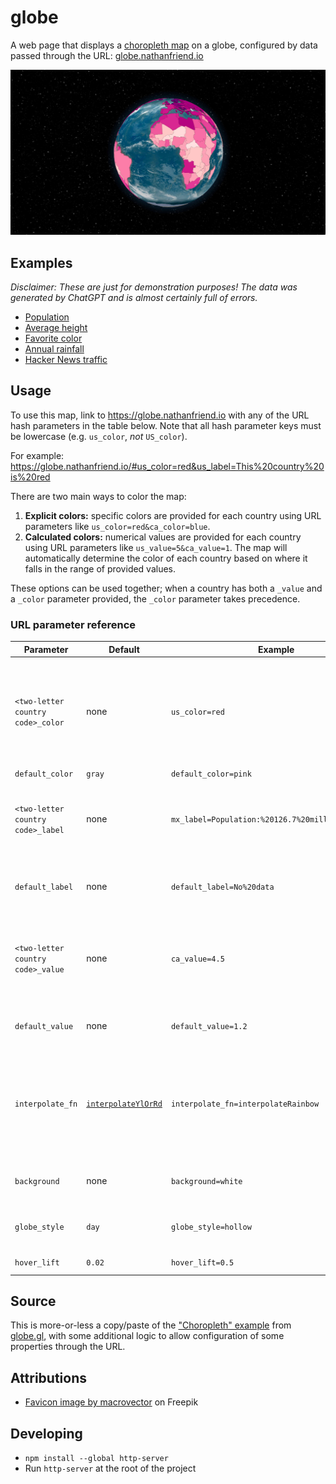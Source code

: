 # globe

A web page that displays a [choropleth map](https://en.wikipedia.org/wiki/Choropleth_map) on a globe, configured by data passed through the URL: [globe.nathanfriend.io](https://globe.nathanfriend.io)

![A screenshot of globe.nathanfriend.io](./screenshot.jpg)

## Examples

_Disclaimer: These are just for demonstration purposes! The data was generated by ChatGPT and is almost certainly full of errors._

- [Population](https://globe.nathanfriend.io/#af_value=37172386&ax_value=26711&al_value=2866376&dz_value=42228429&as_value=55465&ad_value=77006&ao_value=30809762&ai_value=14731&aq_value=1106&ag_value=96286&ar_value=44494502&am_value=2951776&aw_value=105845&au_value=24982688&at_value=8840521&az_value=9939800&bs_value=385640&bh_value=1569439&bd_value=161356039&bb_value=286641&by_value=9483499&be_value=11422068&bz_value=383071&bj_value=11485048&bm_value=63903&bt_value=754394&bo_value=11353142&bq_value=25157&ba_value=3323929&bw_value=2254126&bv_value=0&br_value=209288278&io_value=3000&bn_value=428962&bg_value=7025037&bf_value=19751535&bi_value=11175378&cv_value=531239&kh_value=16249798&cm_value=25216237&ca_value=36624199&ky_value=64174&cf_value=4666377&td_value=15477751&cl_value=18729160&cn_value=1392730000&cx_value=1500&cc_value=600&co_value=49648685&km_value=806153&cg_value=5244363&cd_value=84004989&ck_value=2120&cr_value=4999441&ci_value=25069229&hr_value=4089400&cu_value=11338138&cw_value=159849&cy_value=1189265&cz_value=10625695&dk_value=5792202&dj_value=958920&dm_value=71625&do_value=10627165&ec_value=17084357&eg_value=98423595&sv_value=6420744&gq_value=1308974&er_value=4474062&ee_value=1324820&et_value=109224559&fk_value=2840&fo_value=48497&fj_value=883483&fi_value=5518050&fr_value=66977107&gf_value=290691&pf_value=277679&tf_value=140&ga_value=2119275&gm_value=2280102&ge_value=3912061&de_value=82927922&gh_value=29767108&gi_value=33718&gr_value=10715549&gl_value=56025&gd_value=107825&gp_value=449568&gu_value=167294&gt_value=17247807&gg_value=65228&gn_value=12414318&gw_value=1874309&gy_value=779004&ht_value=11123176&hm_value=0&va_value=799&hn_value=9587522&hk_value=7451000&hu_value=9775564&is_value=356991&in_value=1352642280&id_value=267663435&ir_value=81800269&iq_value=38433600&ie_value=4867309&im_value=84077&il_value=8883800&it_value=60431283&jm_value=2934855&jp_value=126529100&je_value=104200&jo_value=9956011&kz_value=18276499&ke_value=51393010&ki_value=115847&kp_value=25666161&kr_value=51606633&kw_value=4207083&kg_value=6322800&la_value=7061507&lv_value=1927174&lb_value=6848925&ls_value=2108132&lr_value=4818977&ly_value=6678567&li_value=37910&lt_value=2801543&lu_value=607728&mo_value=631636&mg_value=26262368&mw_value=18143315&my_value=31624264&mv_value=444259&ml_value=19077690&mt_value=484630&mh_value=58413&mq_value=396974&mr_value=4403319&mu_value=1265138&yt_value=266150&mx_value=126190788&fm_value=113815&md_value=2706049&mc_value=38682&mn_value=3170208&me_value=622182&ms_value=4989&ma_value=36029138&mz_value=29495962&mm_value=53708395&na_value=2448255&nr_value=11281&np_value=28095714&nl_value=17231017&nc_value=278500&nz_value=4885500&ni_value=6465513&ne_value=22442948&ng_value=195874740&nu_value=1615&nf_value=2009&mp_value=56882&no_value=5311916&om_value=4829483&pk_value=212215030&pw_value=17907&ps_value=4569087&pa_value=4176873&pg_value=8606316&py_value=6956071&pe_value=31989256&ph_value=106651922&pn_value=50&pl_value=38028278&pt_value=10281762&pr_value=3195153&qa_value=2781677&re_value=859959&ro_value=19466145&ru_value=144478050&rw_value=12301939&bl_value=9384&sh_value=4542&kn_value=52441&lc_value=181889&mf_value=31754&pm_value=7012&vc_value=110210&ws_value=196130&sm_value=33860&st_value=211028&sa_value=33699947&sn_value=15854360&rs_value=8772235&sc_value=96762&sl_value=7813215&sg_value=5638700&sx_value=40654&sk_value=5447011&si_value=2080908&sb_value=652858&so_value=15008154&za_value=57779622&gs_value=30&ss_value=10975920&es_value=46723749&lk_value=21670000&sd_value=41801533&sr_value=575991&sj_value=2537&sz_value=1136191&se_value=10175214&ch_value=8516543&sy_value=16906283&tw_value=23773876&tj_value=9321018&tz_value=56318348&th_value=69428524&tl_value=1267972&tg_value=7797694&tk_value=1300&to_value=103197&tt_value=1394973&tn_value=11532127&tr_value=82319724&tm_value=5850908&tc_value=37665&tv_value=11508&ug_value=42723139&ua_value=44622516&ae_value=9630959&gb_value=66460344&us_value=326766748&um_value=300&uy_value=3449299&uz_value=31910641&vu_value=292680&ve_value=28887118&vn_value=95540800&vg_value=29802&vi_value=106977&wf_value=11773&eh_value=652271&ye_value=28498687&zm_value=17351822&zw_value=14439018&af_label=37.2M&ax_label=26.7K&al_label=2.9M&dz_label=42.2M&as_label=55.5K&ad_label=77K&ao_label=30.8M&ai_label=14.7K&aq_label=1.1K&ag_label=96.3K&ar_label=44.5M&am_label=3M&aw_label=105.8K&au_label=25M&at_label=8.8M&az_label=9.9M&bs_label=385.6K&bh_label=1.6M&bd_label=161.4M&bb_label=286.6K&by_label=9.5M&be_label=11.4M&bz_label=383.1K&bj_label=11.5M&bm_label=63.9K&bt_label=754.4K&bo_label=11.4M&bq_label=25.2K&ba_label=3.3M&bw_label=2.3M&bv_label=0&br_label=209.3M&io_label=3K&bn_label=429K&bg_label=7M&bf_label=19.8M&bi_label=11.2M&cv_label=531.2K&kh_label=16.2M&cm_label=25.2M&ca_label=36.6M&ky_label=64.2K&cf_label=4.7M&td_label=15.5M&cl_label=18.7M&cn_label=1.4B&cx_label=1.5K&cc_label=600&co_label=49.6M&km_label=806.2K&cg_label=5.2M&cd_label=84M&ck_label=2.1K&cr_label=5M&ci_label=25.1M&hr_label=4.1M&cu_label=11.3M&cw_label=159.8K&cy_label=1.2M&cz_label=10.6M&dk_label=5.8M&dj_label=958.9K&dm_label=71.6K&do_label=10.6M&ec_label=17.1M&eg_label=98.4M&sv_label=6.4M&gq_label=1.3M&er_label=4.5M&ee_label=1.3M&et_label=109.2M&fk_label=2.8K&fo_label=48.5K&fj_label=883.5K&fi_label=5.5M&fr_label=67M&gf_label=290.7K&pf_label=277.7K&tf_label=140&ga_label=2.1M&gm_label=2.3M&ge_label=3.9M&de_label=82.9M&gh_label=29.8M&gi_label=33.7K&gr_label=10.7M&gl_label=56K&gd_label=107.8K&gp_label=449.6K&gu_label=167.3K&gt_label=17.2M&gg_label=65.2K&gn_label=12.4M&gw_label=1.9M&gy_label=779K&ht_label=11.1M&hm_label=0&va_label=799&hn_label=9.6M&hk_label=7.5M&hu_label=9.8M&is_label=357K&in_label=1.4B&id_label=267.7M&ir_label=81.8M&iq_label=38.4M&ie_label=4.9M&im_label=84.1K&il_label=8.9M&it_label=60.4M&jm_label=2.9M&jp_label=126.5M&je_label=104.2K&jo_label=10M&kz_label=18.3M&ke_label=51.4M&ki_label=115.8K&kp_label=25.7M&kr_label=51.6M&kw_label=4.2M&kg_label=6.3M&la_label=7.1M&lv_label=1.9M&lb_label=6.8M&ls_label=2.1M&lr_label=4.8M&ly_label=6.7M&li_label=37.9K&lt_label=2.8M&lu_label=607.7K&mo_label=631.6K&mg_label=26.3M&mw_label=18.1M&my_label=31.6M&mv_label=444.3K&ml_label=19.1M&mt_label=484.6K&mh_label=58.4K&mq_label=397K&mr_label=4.4M&mu_label=1.3M&yt_label=266.2K&mx_label=126.2M&fm_label=113.8K&md_label=2.7M&mc_label=38.7K&mn_label=3.2M&me_label=622.2K&ms_label=5K&ma_label=36M&mz_label=29.5M&mm_label=53.7M&na_label=2.4M&nr_label=11.3K&np_label=28.1M&nl_label=17.2M&nc_label=278.5K&nz_label=4.9M&ni_label=6.5M&ne_label=22.4M&ng_label=195.9M&nu_label=1.6K&nf_label=2K&mp_label=56.9K&no_label=5.3M&om_label=4.8M&pk_label=212.2M&pw_label=17.9K&ps_label=4.6M&pa_label=4.2M&pg_label=8.6M&py_label=7M&pe_label=32M&ph_label=106.7M&pn_label=50&pl_label=38M&pt_label=10.3M&pr_label=3.2M&qa_label=2.8M&re_label=860K&ro_label=19.5M&ru_label=144.5M&rw_label=12.3M&bl_label=9.4K&sh_label=4.5K&kn_label=52.4K&lc_label=181.9K&mf_label=31.8K&pm_label=7K&vc_label=110.2K&ws_label=196.1K&sm_label=33.9K&st_label=211K&sa_label=33.7M&sn_label=15.9M&rs_label=8.8M&sc_label=96.8K&sl_label=7.8M&sg_label=5.6M&sx_label=40.7K&sk_label=5.4M&si_label=2.1M&sb_label=652.9K&so_label=15M&za_label=57.8M&gs_label=30&ss_label=11M&es_label=46.7M&lk_label=21.7M&sd_label=41.8M&sr_label=576K&sj_label=2.5K&sz_label=1.1M&se_label=10.2M&ch_label=8.5M&sy_label=16.9M&tw_label=23.8M&tj_label=9.3M&tz_label=56.3M&th_label=69.4M&tl_label=1.3M&tg_label=7.8M&tk_label=1.3K&to_label=103.2K&tt_label=1.4M&tn_label=11.5M&tr_label=82.3M&tm_label=5.9M&tc_label=37.7K&tv_label=11.5K&ug_label=42.7M&ua_label=44.6M&ae_label=9.6M&gb_label=66.5M&us_label=326.8M&um_label=300&uy_label=3.4M&uz_label=31.9M&vu_label=292.7K&ve_label=28.9M&vn_label=95.5M&vg_label=29.8K&vi_label=107K&wf_label=11.8K&eh_label=652.3K&ye_label=28.5M&zm_label=17.4M&zw_label=14.4M)
- [Average height](https://globe.nathanfriend.io/#interpolate_fn=interpolatePuBu&background=white&globe_style=hollow&hover_lift=0.2&default_label=No%20data&af_value=170.18&al_value=173.59&dz_value=172.72&ao_value=173.47&ar_value=171.01&am_value=170.14&au_value=172.6&at_value=178.7&az_value=168.8&bh_value=168.96&bd_value=162.56&by_value=175.43&be_value=176.21&bj_value=160.17&bt_value=166.15&bo_value=160.23&ba_value=176.08&bw_value=164.88&br_value=167.27&bn_value=165.02&bg_value=173.09&bf_value=159.35&bi_value=160.42&cv_value=173.47&kh_value=160.25&cm_value=164.55&ca_value=174.87&cf_value=158.34&td_value=164.37&cl_value=171.67&cn_value=167.1&co_value=166.08&km_value=161.74&cg_value=162.35&cd_value=161.42&cr_value=166.39&ci_value=167.22&hr_value=181.42&cu_value=171.63&cy_value=178.01&cz_value=180.18&dk_value=180.49&dj_value=162.39&do_value=167.71&ec_value=164.9&eg_value=169.97&sv_value=166.93&gq_value=163.62&er_value=162.56&ee_value=175.42&et_value=163.78&fj_value=174.87&fi_value=177.76&fr_value=173.52&ga_value=165.86&gm_value=167.36&ge_value=171.03&de_value=178.38&gh_value=169.5&gr_value=178.28&gl_value=174.41&gt_value=164.38&gn_value=163.56&gw_value=163.35&ht_value=168.53&hn_value=164.07&hk_value=171.34&hu_value=173.51&is_value=180.53&in_value=162.56&id_value=159.37&ir_value=174.17&iq_value=165.88&ie_value=172.02&il_value=176.61&it_value=177.01&jm_value=170.37&jp_value=170.7&jo_value=172.05&kz_value=175.88&ke_value=163.42&ki_value=167.34&kp_value=165.07&kr_value=173.07&kw_value=172.66&kg_value=169.54&la_value=155.25&lv_value=176.55&lb_value=171.39&ls_value=163.81&lr_value=165.2&ly_value=175.48&lt_value=178.56&lu_value=176.87&mo_value=167.74&mg_value=164.89&mw_value=163.63&my_value=165.05&mv_value=165.14&ml_value=161.53&mt_value=172.82&mr_value=169.52&mu_value=171.77&mx_value=167.64&md_value=176.75&mn_value=170.05&me_value=183.01&ma_value=173.6&mz_value=162.82&mm_value=163.83&na_value=168.01&np_value=160.33&nl_value=183.1&nz_value=177.3&ni_value=165.66&ne_value=159.18&ng_value=167.47&no_value=181.08&om_value=175.96&pk_value=165.72&pa_value=168.7&pg_value=163.11&py_value=164.91&pe_value=165.14&ph_value=163.18&pl_value=176.63&pt_value=173.94&qa_value=177.15&ro_value=176.08&ru_value=176.2&rw_value=162.13&ws_value=171.97&sm_value=172.82&st_value=167.24&sa_value=170.98&sn_value=167.14&rs_value=181.37&sl_value=165.26&sg_value=171.23&sk_value=179.64&si_value=177.29&sb_value=170.95&so_value=169.48&za_value=171.64&ss_value=168.01&es_value=173.63&lk_value=167.47&sd_value=168.42&sr_value=170.56&sz_value=167.49&se_value=180.63&ch_value=174.6&sy_value=171.08&tw_value=170.36&tj_value=165.32&tz_value=165.08&th_value=167.24&tg_value=163.55&to_value=174.87&tn_value=173.06&tr_value=174.2&tm_value=170.42&tv_value=169.59&ug_value=164.92&ua_value=176.71&ae_value=176.52&gb_value=177.28&us_value=176.25&uy_value=172.74&uz_value=166.08&vu_value=170.59&ve_value=168.61&vn_value=162.02&ye_value=165.18&zm_value=161.85&zw_value=160.87&af_label=170.18%20cm&al_label=173.59%20cm&dz_label=172.72%20cm&ao_label=173.47%20cm&ar_label=171.01%20cm&am_label=170.14%20cm&au_label=172.6%20cm&at_label=178.7%20cm&az_label=168.8%20cm&bh_label=168.96%20cm&bd_label=162.56%20cm&by_label=175.43%20cm&be_label=176.21%20cm&bj_label=160.17%20cm&bt_label=166.15%20cm&bo_label=160.23%20cm&ba_label=176.08%20cm&bw_label=164.88%20cm&br_label=167.27%20cm&bn_label=165.02%20cm&bg_label=173.09%20cm&bf_label=159.35%20cm&bi_label=160.42%20cm&cv_label=173.47%20cm&kh_label=160.25%20cm&cm_label=164.55%20cm&ca_label=174.87%20cm&cf_label=158.34%20cm&td_label=164.37%20cm&cl_label=171.67%20cm&cn_label=167.1%20cm&co_label=166.08%20cm&km_label=161.74%20cm&cg_label=162.35%20cm&cd_label=161.42%20cm&cr_label=166.39%20cm&ci_label=167.22%20cm&hr_label=181.42%20cm&cu_label=171.63%20cm&cy_label=178.01%20cm&cz_label=180.18%20cm&dk_label=180.49%20cm&dj_label=162.39%20cm&do_label=167.71%20cm&ec_label=164.9%20cm&eg_label=169.97%20cm&sv_label=166.93%20cm&gq_label=163.62%20cm&er_label=162.56%20cm&ee_label=175.42%20cm&et_label=163.78%20cm&fj_label=174.87%20cm&fi_label=177.76%20cm&fr_label=173.52%20cm&ga_label=165.86%20cm&gm_label=167.36%20cm&ge_label=171.03%20cm&de_label=178.38%20cm&gh_label=169.5%20cm&gr_label=178.28%20cm&gl_label=174.41%20cm&gt_label=164.38%20cm&gn_label=163.56%20cm&gw_label=163.35%20cm&ht_label=168.53%20cm&hn_label=164.07%20cm&hk_label=171.34%20cm&hu_label=173.51%20cm&is_label=180.53%20cm&in_label=162.56%20cm&id_label=159.37%20cm&ir_label=174.17%20cm&iq_label=165.88%20cm&ie_label=172.02%20cm&il_label=176.61%20cm&it_label=177.01%20cm&jm_label=170.37%20cm&jp_label=170.7%20cm&jo_label=172.05%20cm&kz_label=175.88%20cm&ke_label=163.42%20cm&ki_label=167.34%20cm&kp_label=165.07%20cm&kr_label=173.07%20cm&kw_label=172.66%20cm&kg_label=169.54%20cm&la_label=155.25%20cm&lv_label=176.55%20cm&lb_label=171.39%20cm&ls_label=163.81%20cm&lr_label=165.2%20cm&ly_label=175.48%20cm&lt_label=178.56%20cm&lu_label=176.87%20cm&mo_label=167.74%20cm&mg_label=164.89%20cm&mw_label=163.63%20cm&my_label=165.05%20cm&mv_label=165.14%20cm&ml_label=161.53%20cm&mt_label=172.82%20cm&mr_label=169.52%20cm&mu_label=171.77%20cm&mx_label=167.64%20cm&md_label=176.75%20cm&mn_label=170.05%20cm&me_label=183.01%20cm&ma_label=173.6%20cm&mz_label=162.82%20cm&mm_label=163.83%20cm&na_label=168.01%20cm&np_label=160.33%20cm&nl_label=183.1%20cm&nz_label=177.3%20cm&ni_label=165.66%20cm&ne_label=159.18%20cm&ng_label=167.47%20cm&no_label=181.08%20cm&om_label=175.96%20cm&pk_label=165.72%20cm&pa_label=168.7%20cm&pg_label=163.11%20cm&py_label=164.91%20cm&pe_label=165.14%20cm&ph_label=163.18%20cm&pl_label=176.63%20cm&pt_label=173.94%20cm&qa_label=177.15%20cm&ro_label=176.08%20cm&ru_label=176.2%20cm&rw_label=162.13%20cm&ws_label=171.97%20cm&sm_label=172.82%20cm&st_label=167.24%20cm&sa_label=170.98%20cm&sn_label=167.14%20cm&rs_label=181.37%20cm&sl_label=165.26%20cm&sg_label=171.23%20cm&sk_label=179.64%20cm&si_label=177.29%20cm&sb_label=170.95%20cm&so_label=169.48%20cm&za_label=171.64%20cm&ss_label=168.01%20cm&es_label=173.63%20cm&lk_label=167.47%20cm&sd_label=168.42%20cm&sr_label=170.56%20cm&sz_label=167.49%20cm&se_label=180.63%20cm&ch_label=174.6%20cm&sy_label=171.08%20cm&tw_label=170.36%20cm&tj_label=165.32%20cm&tz_label=165.08%20cm&th_label=167.24%20cm&tg_label=163.55%20cm&to_label=174.87%20cm&tn_label=173.06%20cm&tr_label=174.2%20cm&tm_label=170.42%20cm&tv_label=169.59%20cm&ug_label=164.92%20cm&ua_label=176.71%20cm&ae_label=176.52%20cm&gb_label=177.28%20cm&us_label=176.25%20cm&uy_label=172.74%20cm&uz_label=166.08%20cm&vu_label=170.59%20cm&ve_label=168.61%20cm&vn_label=162.02%20cm&ye_label=165.18%20cm&zm_label=161.85%20cm&zw_label=160.87%20cm)
- [Favorite color](https://globe.nathanfriend.io/#globe_style=night&hover_lift=0&background=black&af_color=#2563eb&ax_color=#16a34a&al_color=#dc2626&dz_color=#facc15&as_color=#7e22ce&ad_color=#ffffff&ao_color=#ea580c&ai_color=#f472b6&aq_color=#6b7280&ag_color=#422006&ar_color=#2563eb&am_color=#7e22ce&aw_color=#facc15&au_color=#16a34a&at_color=#dc2626&az_color=#2563eb&bs_color=#facc15&bh_color=#ca8a04&bd_color=#dc2626&bb_color=#2563eb&by_color=#16a34a&be_color=#dc2626&bz_color=#2563eb&bj_color=#16a34a&bm_color=#f472b6&bt_color=#7e22ce&bo_color=#dc2626&bq_color=#2563eb&ba_color=#ffffff&bw_color=#2563eb&bv_color=#ffffff&br_color=#facc15&io_color=#2563eb&bn_color=#16a34a&bg_color=#2563eb&bf_color=#16a34a&bi_color=#facc15&cv_color=#2563eb&kh_color=#dc2626&cm_color=#16a34a&ca_color=#dc2626&ky_color=#2563eb&cf_color=#facc15&td_color=#16a34a&cl_color=#dc2626&cn_color=#dc2626&cx_color=#2563eb&cc_color=#16a34a&co_color=#facc15&km_color=#16a34a&cg_color=#16a34a&cd_color=#dc2626&ck_color=#2563eb&cr_color=#16a34a&ci_color=#ea580c&hr_color=#2563eb&cu_color=#dc2626&cw_color=#2563eb&cy_color=#2563eb&cz_color=#dc2626&dk_color=#dc2626&dj_color=#2563eb&dm_color=#16a34a&do_color=#2563eb&ec_color=#facc15&eg_color=#ca8a04&sv_color=#2563eb&gq_color=#16a34a&er_color=#2563eb&ee_color=#2563eb&et_color=#16a34a&fk_color=#2563eb&fo_color=#2563eb&fj_color=#2563eb&fi_color=#2563eb&fr_color=#2563eb&gf_color=#dc2626&pf_color=#2563eb&tf_color=#ffffff&ga_color=#16a34a&gm_color=#2563eb&ge_color=#dc2626&de_color=#2563eb&gh_color=#16a34a&gi_color=#dc2626&gr_color=#2563eb&gl_color=#ffffff&gd_color=#16a34a&gp_color=#2563eb&gu_color=#2563eb&gt_color=#2563eb&gg_color=#2563eb&gn_color=#16a34a&gw_color=#dc2626&gy_color=#16a34a&ht_color=#dc2626&hm_color=#ffffff&va_color=#ffffff&hn_color=#2563eb&hk_color=#dc2626&hu_color=#dc2626&is_color=#2563eb&in_color=#ea580c&id_color=#16a34a&ir_color=#16a34a&iq_color=#2563eb&ie_color=#16a34a&im_color=#dc2626&il_color=#2563eb&it_color=#16a34a&jm_color=#16a34a&jp_color=#dc2626&je_color=#dc2626&jo_color=#dc2626&kz_color=#2563eb&ke_color=#16a34a&ki_color=#2563eb&kp_color=#dc2626&kr_color=#dc2626&kw_color=#2563eb&kg_color=#dc2626&la_color=#7e22ce&lv_color=#2563eb&lb_color=#dc2626&ls_color=#2563eb&lr_color=#16a34a&ly_color=#dc2626&li_color=#dc2626&lt_color=#facc15&lu_color=#2563eb&mo_color=#dc2626&mg_color=#16a34a&mw_color=#2563eb&my_color=#facc15&mv_color=#2563eb&ml_color=#16a34a&mt_color=#dc2626&mh_color=#2563eb&mq_color=#2563eb&mr_color=#16a34a&mu_color=#facc15&yt_color=#facc15&mx_color=#16a34a&fm_color=#2563eb&md_color=#2563eb&mc_color=#dc2626&mn_color=#2563eb&me_color=#dc2626&ms_color=#2563eb&ma_color=#dc2626&mz_color=#16a34a&mm_color=#dc2626&na_color=#2563eb&nr_color=#2563eb&np_color=#dc2626&nl_color=#ea580c&nc_color=#2563eb&nz_color=#030712&ni_color=#2563eb&ne_color=#16a34a&ng_color=#16a34a&nu_color=#2563eb&nf_color=#16a34a&mp_color=#2563eb&no_color=#dc2626&om_color=#dc2626&pk_color=#16a34a&pw_color=#2563eb&ps_color=#dc2626&pa_color=#2563eb&pg_color=#030712&py_color=#2563eb&pe_color=#dc2626&ph_color=#facc15&pn_color=#2563eb&pl_color=#dc2626&pt_color=#dc2626&pr_color=#2563eb&qa_color=#800000&re_color=#2563eb&ro_color=#2563eb&ru_color=#dc2626&rw_color=#2563eb&bl_color=#2563eb&sh_color=#2563eb&kn_color=#16a34a&lc_color=#2563eb&mf_color=#2563eb&pm_color=#2563eb&vc_color=#16a34a&ws_color=#2563eb&sm_color=#2563eb&st_color=#16a34a&sa_color=#16a34a&sn_color=#16a34a&rs_color=#dc2626&sc_color=#2563eb&sl_color=#16a34a&sg_color=#dc2626&sx_color=#2563eb&sk_color=#2563eb&si_color=#16a34a&sb_color=#2563eb&so_color=#2563eb&za_color=#16a34a&gs_color=#ffffff&ss_color=#2563eb&es_color=#dc2626&lk_color=#ea580c&sd_color=#16a34a&sr_color=#16a34a&sj_color=#ffffff&sz_color=#2563eb&se_color=#2563eb&ch_color=#dc2626&sy_color=#dc2626&tw_color=#dc2626&tj_color=#2563eb&tz_color=#16a34a&th_color=#facc15&tl_color=#dc2626&tg_color=#16a34a&tk_color=#2563eb&to_color=#dc2626&tt_color=#dc2626&tn_color=#dc2626&tr_color=#dc2626&tm_color=#16a34a&tc_color=#2563eb&tv_color=#2563eb&ug_color=#facc15&ua_color=#facc15&ae_color=#dc2626&gb_color=#dc2626&us_color=#2563eb&um_color=#ffffff&uy_color=#2563eb&uz_color=#16a34a&vu_color=#2563eb&ve_color=#facc15&vn_color=#dc2626&vg_color=#2563eb&vi_color=#2563eb&wf_color=#2563eb&eh_color=#facc15&ye_color=#16a34a&zm_color=#ea580c&zw_color=#16a34a&af_label=Blue&ax_label=Green&al_label=Red&dz_label=Yellow&as_label=Purple&ad_label=White&ao_label=Orange&ai_label=Pink&aq_label=Gray&ag_label=Brown&ar_label=Blue&am_label=Purple&aw_label=Yellow&au_label=Green&at_label=Red&az_label=Blue&bs_label=Yellow&bh_label=Gold&bd_label=Red&bb_label=Blue&by_label=Green&be_label=Red&bz_label=Blue&bj_label=Green&bm_label=Pink&bt_label=Purple&bo_label=Red&bq_label=Blue&ba_label=White&bw_label=Blue&bv_label=White&br_label=Yellow&io_label=Blue&bn_label=Green&bg_label=Blue&bf_label=Green&bi_label=Yellow&cv_label=Blue&kh_label=Red&cm_label=Green&ca_label=Red&ky_label=Blue&cf_label=Yellow&td_label=Green&cl_label=Red&cn_label=Red&cx_label=Blue&cc_label=Green&co_label=Yellow&km_label=Green&cg_label=Green&cd_label=Red&ck_label=Blue&cr_label=Green&ci_label=Orange&hr_label=Blue&cu_label=Red&cw_label=Blue&cy_label=Blue&cz_label=Red&dk_label=Red&dj_label=Blue&dm_label=Green&do_label=Blue&ec_label=Yellow&eg_label=Gold&sv_label=Blue&gq_label=Green&er_label=Blue&ee_label=Blue&et_label=Green&fk_label=Blue&fo_label=Blue&fj_label=Blue&fi_label=Blue&fr_label=Blue&gf_label=Red&pf_label=Blue&tf_label=White&ga_label=Green&gm_label=Blue&ge_label=Red&de_label=Blue&gh_label=Green&gi_label=Red&gr_label=Blue&gl_label=White&gd_label=Green&gp_label=Blue&gu_label=Blue&gt_label=Blue&gg_label=Blue&gn_label=Green&gw_label=Red&gy_label=Green&ht_label=Red&hm_label=White&va_label=White&hn_label=Blue&hk_label=Red&hu_label=Red&is_label=Blue&in_label=Orange&id_label=Green&ir_label=Green&iq_label=Blue&ie_label=Green&im_label=Red&il_label=Blue&it_label=Green&jm_label=Green&jp_label=Red&je_label=Red&jo_label=Red&kz_label=Blue&ke_label=Green&ki_label=Blue&kp_label=Red&kr_label=Red&kw_label=Blue&kg_label=Red&la_label=Purple&lv_label=Blue&lb_label=Red&ls_label=Blue&lr_label=Green&ly_label=Red&li_label=Red&lt_label=Yellow&lu_label=Blue&mo_label=Red&mg_label=Green&mw_label=Blue&my_label=Yellow&mv_label=Blue&ml_label=Green&mt_label=Red&mh_label=Blue&mq_label=Blue&mr_label=Green&mu_label=Yellow&yt_label=Yellow&mx_label=Green&fm_label=Blue&md_label=Blue&mc_label=Red&mn_label=Blue&me_label=Red&ms_label=Blue&ma_label=Red&mz_label=Green&mm_label=Red&na_label=Blue&nr_label=Blue&np_label=Red&nl_label=Orange&nc_label=Blue&nz_label=Black&ni_label=Blue&ne_label=Green&ng_label=Green&nu_label=Blue&nf_label=Green&mp_label=Blue&no_label=Red&om_label=Red&pk_label=Green&pw_label=Blue&ps_label=Red&pa_label=Blue&pg_label=Black&py_label=Blue&pe_label=Red&ph_label=Yellow&pn_label=Blue&pl_label=Red&pt_label=Red&pr_label=Blue&qa_label=Maroon&re_label=Blue&ro_label=Blue&ru_label=Red&rw_label=Blue&bl_label=Blue&sh_label=Blue&kn_label=Green&lc_label=Blue&mf_label=Blue&pm_label=Blue&vc_label=Green&ws_label=Blue&sm_label=Blue&st_label=Green&sa_label=Green&sn_label=Green&rs_label=Red&sc_label=Blue&sl_label=Green&sg_label=Red&sx_label=Blue&sk_label=Blue&si_label=Green&sb_label=Blue&so_label=Blue&za_label=Green&gs_label=White&ss_label=Blue&es_label=Red&lk_label=Orange&sd_label=Green&sr_label=Green&sj_label=White&sz_label=Blue&se_label=Blue&ch_label=Red&sy_label=Red&tw_label=Red&tj_label=Blue&tz_label=Green&th_label=Yellow&tl_label=Red&tg_label=Green&tk_label=Blue&to_label=Red&tt_label=Red&tn_label=Red&tr_label=Red&tm_label=Green&tc_label=Blue&tv_label=Blue&ug_label=Yellow&ua_label=Yellow&ae_label=Red&gb_label=Red&us_label=Blue&um_label=White&uy_label=Blue&uz_label=Green&vu_label=Blue&ve_label=Yellow&vn_label=Red&vg_label=Blue&vi_label=Blue&wf_label=Blue&eh_label=Yellow&ye_label=Green&zm_label=Orange&zw_label=Green)
- [Annual rainfall](https://globe.nathanfriend.io/#interpolate_fn=interpolateRdBu&default_label=No%20data&co_value=3240&st_value=3200&pg_value=3142&sb_value=3028&pa_value=2928&cr_value=2926&ws_value=2880&my_value=2875&bn_value=2722&id_value=2702&bd_value=2666&fj_value=2592&sl_value=2526&sg_value=2497&lr_value=2391&gy_value=2387&gd_value=2350&ph_value=2348&sr_value=2331&sc_value=2330&lc_value=2301&ni_value=2280&ec_value=2274&bt_value=2200&tt_value=2200&gq_value=2156&mm_value=2091&dm_value=2083&pr_value=2054&jm_value=2051&ve_value=2044&mu_value=2041&vu_value=2000&gt_value=1996&hn_value=1976&mv_value=1972&is_value=1940&kh_value=1904&la_value=1834&ga_value=1831&vn_value=1821&sv_value=1784&br_value=1761&pe_value=1738&nz_value=1732&lk_value=1712&bz_value=1705&jp_value=1668&gn_value=1651&cg_value=1646&th_value=1622&cm_value=1604&vc_value=1583&gw_value=1577&cd_value=1543&ch_value=1537&cl_value=1522&mg_value=1513&tl_value=1500&np_value=1500&al_value=1485&ht_value=1440&kn_value=1427&bb_value=1422&no_value=1414&do_value=1410&ci_value=1348&cf_value=1343&cu_value=1335&uy_value=1300&bs_value=1292&bi_value=1274&kr_value=1274&gb_value=1220&rw_value=1212&gh_value=1187&mw_value=1181&ug_value=1180&tg_value=1168&si_value=1162&ng_value=1150&bo_value=1146&py_value=1130&ie_value=1118&hr_value=1113&at_value=1110&in_value=1083&tz_value=1071&kp_value=1054&bj_value=1039&mz_value=1032&ag_value=1030&ba_value=1028&ge_value=1026&zm_value=1020&ao_value=1010&lu_value=934&km_value=900&ss_value=900&fr_value=867&pt_value=854&et_value=848&be_value=847&gm_value=836&it_value=832&sk_value=824&sz_value=788&ls_value=788&nl_value=778&mx_value=758&bf_value=748&us_value=715&dk_value=703&de_value=700&tj_value=691&sn_value=686&cz_value=677&lv_value=667&lb_value=661&zw_value=657&lt_value=656&gr_value=652&cn_value=645&ro_value=637&es_value=636&ke_value=630&ee_value=626&se_value=624&mk_value=619&by_value=618&bg_value=608&pl_value=600&tr_value=593&ar_value=591&hu_value=589&ua_value=565&am_value=562&mt_value=560&ca_value=537&fi_value=536&au_value=534&kg_value=533&cy_value=498&za_value=495&pk_value=494&ru_value=460&md_value=450&az_value=447&il_value=435&bw_value=416&ps_value=402&er_value=384&ma_value=346&af_value=327&td_value=322&na_value=285&ml_value=282&so_value=282&sy_value=252&kz_value=250&sd_value=250&mn_value=241&cv_value=228&ir_value=228&dj_value=220&iq_value=216&tn_value=207&uz_value=206&ye_value=167&tm_value=161&ne_value=151&om_value=125&kw_value=121&jo_value=111&mr_value=92&dz_value=89&bh_value=83&ae_value=78&qa_value=74&sa_value=59&ly_value=56&eg_value=18&co_label=3240%20mm&st_label=3200%20mm&pg_label=3142%20mm&sb_label=3028%20mm&pa_label=2928%20mm&cr_label=2926%20mm&ws_label=2880%20mm&my_label=2875%20mm&bn_label=2722%20mm&id_label=2702%20mm&bd_label=2666%20mm&fj_label=2592%20mm&sl_label=2526%20mm&sg_label=2497%20mm&lr_label=2391%20mm&gy_label=2387%20mm&gd_label=2350%20mm&ph_label=2348%20mm&sr_label=2331%20mm&sc_label=2330%20mm&lc_label=2301%20mm&ni_label=2280%20mm&ec_label=2274%20mm&bt_label=2200%20mm&tt_label=2200%20mm&gq_label=2156%20mm&mm_label=2091%20mm&dm_label=2083%20mm&pr_label=2054%20mm&jm_label=2051%20mm&ve_label=2044%20mm&mu_label=2041%20mm&vu_label=2000%20mm&gt_label=1996%20mm&hn_label=1976%20mm&mv_label=1972%20mm&is_label=1940%20mm&kh_label=1904%20mm&la_label=1834%20mm&ga_label=1831%20mm&vn_label=1821%20mm&sv_label=1784%20mm&br_label=1761%20mm&pe_label=1738%20mm&nz_label=1732%20mm&lk_label=1712%20mm&bz_label=1705%20mm&jp_label=1668%20mm&gn_label=1651%20mm&cg_label=1646%20mm&th_label=1622%20mm&cm_label=1604%20mm&vc_label=1583%20mm&gw_label=1577%20mm&cd_label=1543%20mm&ch_label=1537%20mm&cl_label=1522%20mm&mg_label=1513%20mm&tl_label=1500%20mm&np_label=1500%20mm&al_label=1485%20mm&ht_label=1440%20mm&kn_label=1427%20mm&bb_label=1422%20mm&no_label=1414%20mm&do_label=1410%20mm&ci_label=1348%20mm&cf_label=1343%20mm&cu_label=1335%20mm&uy_label=1300%20mm&bs_label=1292%20mm&bi_label=1274%20mm&kr_label=1274%20mm&gb_label=1220%20mm&rw_label=1212%20mm&gh_label=1187%20mm&mw_label=1181%20mm&ug_label=1180%20mm&tg_label=1168%20mm&si_label=1162%20mm&ng_label=1150%20mm&bo_label=1146%20mm&py_label=1130%20mm&ie_label=1118%20mm&hr_label=1113%20mm&at_label=1110%20mm&in_label=1083%20mm&tz_label=1071%20mm&kp_label=1054%20mm&bj_label=1039%20mm&mz_label=1032%20mm&ag_label=1030%20mm&ba_label=1028%20mm&ge_label=1026%20mm&zm_label=1020%20mm&ao_label=1010%20mm&lu_label=934%20mm&km_label=900%20mm&ss_label=900%20mm&fr_label=867%20mm&pt_label=854%20mm&et_label=848%20mm&be_label=847%20mm&gm_label=836%20mm&it_label=832%20mm&sk_label=824%20mm&sz_label=788%20mm&ls_label=788%20mm&nl_label=778%20mm&mx_label=758%20mm&bf_label=748%20mm&us_label=715%20mm&dk_label=703%20mm&de_label=700%20mm&tj_label=691%20mm&sn_label=686%20mm&cz_label=677%20mm&lv_label=667%20mm&lb_label=661%20mm&zw_label=657%20mm&lt_label=656%20mm&gr_label=652%20mm&cn_label=645%20mm&ro_label=637%20mm&es_label=636%20mm&ke_label=630%20mm&ee_label=626%20mm&se_label=624%20mm&mk_label=619%20mm&by_label=618%20mm&bg_label=608%20mm&pl_label=600%20mm&tr_label=593%20mm&ar_label=591%20mm&hu_label=589%20mm&ua_label=565%20mm&am_label=562%20mm&mt_label=560%20mm&ca_label=537%20mm&fi_label=536%20mm&au_label=534%20mm&kg_label=533%20mm&cy_label=498%20mm&za_label=495%20mm&pk_label=494%20mm&ru_label=460%20mm&md_label=450%20mm&az_label=447%20mm&il_label=435%20mm&bw_label=416%20mm&ps_label=402%20mm&er_label=384%20mm&ma_label=346%20mm&af_label=327%20mm&td_label=322%20mm&na_label=285%20mm&ml_label=282%20mm&so_label=282%20mm&sy_label=252%20mm&kz_label=250%20mm&sd_label=250%20mm&mn_label=241%20mm&cv_label=228%20mm&ir_label=228%20mm&dj_label=220%20mm&iq_label=216%20mm&tn_label=207%20mm&uz_label=206%20mm&ye_label=167%20mm&tm_label=161%20mm&ne_label=151%20mm&om_label=125%20mm&kw_label=121%20mm&jo_label=111%20mm&mr_label=92%20mm&dz_label=89%20mm&bh_label=83%20mm&ae_label=78%20mm&qa_label=74%20mm&sa_label=59%20mm&ly_label=56%20mm&eg_label=18%20mm)
- [Hacker News traffic](https://globe.nathanfriend.io/#default_label=No%20data&default_value=0&us_value=41.2&gb_value=8.5&de_value=5.8&ca_value=4.8&in_value=3.3&au_value=2.9&fr_value=2.6&nl_value=2.5&ch_value=2&se_value=1.8&pl_value=1.5&es_value=1.4&br_value=1.3&it_value=1.3&ru_value=1&jp_value=1&at_value=0.9&dk_value=0.9&no_value=0.8&ie_value=0.8&pt_value=0.7&sg_value=0.7&fi_value=0.7&be_value=0.6&tr_value=0.5&cz_value=0.5&il_value=0.5&id_value=0.4&ro_value=0.4&cn_value=0.4&za_value=0.4&hk_value=0.4&nz_value=0.4&hu_value=0.3&tw_value=0.3&bg_value=0.3&ar_value=0.3&ua_value=0.3&gr_value=0.3&hr_value=0.3&kr_value=0.3&mx_value=0.3&lt_value=0.2&si_value=0.2&cs_value=0.2&vn_value=0.2&ee_value=0.2&my_value=0.2&sk_value=0.2&co_value=0.2&th_value=0.2&ph_value=0.1&ke_value=0.1&lu_value=0.1&by_value=0.1&cl_value=0.1&ae_value=0.1&eg_value=0.1&is_value=0.1&cy_value=0.1&ba_value=0.1&lv_value=0.1&sa_value=0.1&am_value=0.1&kz_value=0.1&ng_value=0.1&pk_value=0.1&mt_value=0.1&ge_value=0.1&pr_value=0.1&ec_value=0.1&us_label=41.2%25&gb_label=8.5%25&de_label=5.8%25&ca_label=4.8%25&in_label=3.3%25&au_label=2.9%25&fr_label=2.6%25&nl_label=2.5%25&ch_label=2%25&se_label=1.8%25&pl_label=1.5%25&es_label=1.4%25&br_label=1.3%25&it_label=1.3%25&ru_label=1%25&jp_label=1%25&at_label=0.9%25&dk_label=0.9%25&no_label=0.8%25&ie_label=0.8%25&pt_label=0.7%25&sg_label=0.7%25&fi_label=0.7%25&be_label=0.6%25&tr_label=0.5%25&cz_label=0.5%25&il_label=0.5%25&id_label=0.4%25&ro_label=0.4%25&cn_label=0.4%25&za_label=0.4%25&hk_label=0.4%25&nz_label=0.4%25&hu_label=0.3%25&tw_label=0.3%25&bg_label=0.3%25&ar_label=0.3%25&ua_label=0.3%25&gr_label=0.3%25&hr_label=0.3%25&kr_label=0.3%25&mx_label=0.3%25&lt_label=0.2%25&si_label=0.2%25&cs_label=0.2%25&vn_label=0.2%25&ee_label=0.2%25&my_label=0.2%25&sk_label=0.2%25&co_label=0.2%25&th_label=0.2%25&ph_label=0.1%25&ke_label=0.1%25&lu_label=0.1%25&by_label=0.1%25&cl_label=0.1%25&ae_label=0.1%25&eg_label=0.1%25&is_label=0.1%25&cy_label=0.1%25&ba_label=0.1%25&lv_label=0.1%25&sa_label=0.1%25&am_label=0.1%25&kz_label=0.1%25&ng_label=0.1%25&pk_label=0.1%25&mt_label=0.1%25&ge_label=0.1%25&pr_label=0.1%25&ec_label=0.1%25)

## Usage

To use this map, link to https://globe.nathanfriend.io with any of the URL hash parameters in the table below. Note that all hash parameter keys must be lowercase (e.g. `us_color`, _not_ `US_color`).

For example: https://globe.nathanfriend.io/#us_color=red&us_label=This%20country%20is%20red

There are two main ways to color the map:

1. **Explicit colors:** specific colors are provided for each country using URL parameters like `us_color=red&ca_color=blue`.
1. **Calculated colors:** numerical values are provided for each country using URL parameters like `us_value=5&ca_value=1`. The map will automatically determine the color of each country based on where it falls in the range of provided values.

These options can be used together; when a country has both a `_value` and a `_color` parameter provided, the `_color` parameter takes precedence.

### URL parameter reference

| Parameter                         | Default                                                                           | Example                                           | Description                                                                                                                                                                                                                                         |
| --------------------------------- | --------------------------------------------------------------------------------- | ------------------------------------------------- | --------------------------------------------------------------------------------------------------------------------------------------------------------------------------------------------------------------------------------------------------- |
| `<two-letter country code>_color` | none                                                                              | `us_color=red`                                    | Renders this country with the provided color. Color can be any valid CSS color (i.e. `red`, `#ff0000`, and `rgba(255, 0, 0, 1)` are all valid). Note that the value must be URL-encoded; for example, `#ff0000` should be specified as `%23ff0000`. |
| `default_color`                   | `gray`                                                                            | `default_color=pink`                              | The default country color.                                                                                                                                                                                                                          |
| `<two-letter country code>_label` | none                                                                              | `mx_label=Population:%20126.7%20million%20(2021)` | The label text to render when the country is hovered. Special characters must be URL-encoded (for example, spaces must be specified as `%20`).                                                                                                      |
| `default_label`                   | none                                                                              | `default_label=No%20data`                         | The label text to render for countries that have no specific label text. Text must be URL-encoded. provided.                                                                                                                                        |
| `<two-letter country code>_value` | none                                                                              | `ca_value=4.5`                                    | The numerical value to assign to this country. The map will automatically determine the country's color based on this value's relative size compared to all other provided country values.                                                          |
| `default_value`                   | none                                                                              | `default_value=1.2`                               | The numerical value to assign to all countries that have no specific value provided.                                                                                                                                                                |
| `interpolate_fn`                  | [`interpolateYlOrRd`](https://github.com/d3/d3-scale-chromatic#interpolateYlOrRd) | `interpolate_fn=interpolateRainbow`               | The D3 color interpolation function to use when calculating the color of each country. (Only relevant when using the `<country code>_value` parameters.) See https://github.com/d3/d3-scale-chromatic for a list of all options.                    |
| `background`                      | none                                                                              | `background=white`                                | A solid color to set as the background. If not provided, an image of a starry sky is used instead.                                                                                                                                                  |
| `globe_style`                     | `day`                                                                             | `globe_style=hollow`                              | The style to use when rendering the globe. Valid options are `night`, `day`, or `hollow`.                                                                                                                                                           |
| `hover_lift`                      | `0.02`                                                                            | `hover_lift=0.5`                                  | How high to lift the country when hovered.                                                                                                                                                                                                          |

## Source

This is more-or-less a copy/paste of the ["Choropleth" example](https://github.com/vasturiano/globe.gl/blob/master/example/choropleth-countries/index.html) from [globe.gl](https://globe.gl/), with some additional logic to allow configuration of some properties through the URL.

## Attributions

- [Favicon image by macrovector](https://www.freepik.com/free-vector/globe-earth-world-icons-vector-white-black_10601425.htm#query=globe%20icon&position=0&from_view=search&track=ais) on Freepik

## Developing

- `npm install --global http-server`
- Run `http-server` at the root of the project
